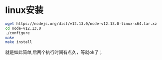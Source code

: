 # linux安装
```sh
wget https://nodejs.org/dist/v12.13.0/node-v12.13.0-linux-x64.tar.xz
cd node-v12.13.0
./configure
make
make install
```
就是如此简单,后两个执行时间有点久，等就ok了； 
